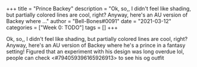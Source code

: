 +++
title = "Prince Backey"
description = "Ok, so,, I didn't feel like shading, but partially colored lines are cool, right? Anyway, here's an AU version of Backey where ..."
author = "Bell-Bones#0091"
date = "2021-03-12"
categories = ["Week 0: TODO"]
tags = []
+++

Ok, so,, I didn't feel like shading, but partially colored lines are cool, right? Anyway, here's an AU version of Backey where he's a prince in a fantasy setting! Figured that an experiment with his design was long overdue lol, people can check <#794059396165926913> to see his og outfit
